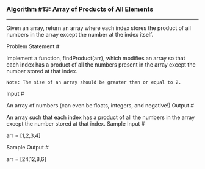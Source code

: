 ### Algorithm #13: Array of Products of All Elements

---

Given an array, return an array where each index stores the product of all numbers in the array except the number at the index itself.

Problem Statement #

Implement a function, findProduct(arr), which modifies an array so that each index has a product of all the numbers present in the array except the number stored at that index.

    Note: The size of an array should be greater than or equal to 2.

Input #

An array of numbers (can even be floats, integers, and negative!)
Output #

An array such that each index has a product of all the numbers in the array except the number stored at that index.
Sample Input #

arr = [1,2,3,4]

Sample Output #

arr = [24,12,8,6]
